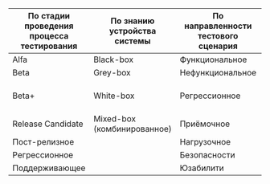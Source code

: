 | По стадии проведения процесса тестирования | По знанию устройства системы | По направленности тестового сценария | По выполнению кода      | По уровню тестирования | По степени автоматизации |
| ------------------------------------------ | ---------------------------- | ------------------------------------ | ----------------------- | ---------------------- | ------------------------ |
| Alfa                                       | Black-box                    | Функциональное                       | Статическое             | Модульное              | Ручное                   |
| Beta                                       | Grey-box                     | Нефункциональное                     | Динамическое            | Интеграционное         | Полуавтоматическое       |
| Beta+                                      | White-box                    | Регрессионное                        | С динамическим анализом | Системное              | Автоматическое           |
| Release Candidate                          | Mixed-box (комбинированное)  | Приёмочное                           | С покрытием кода        | Приёмочное             |                          |
| Пост-релизное                              |                              | Нагрузочное                          |                         |                        |                          |
| Регрессионное                              |                              | Безопасности                         |                         |                        |                          |
| Поддерживающее                             |                              | Юзабилити                            |                         |                        |                          |
